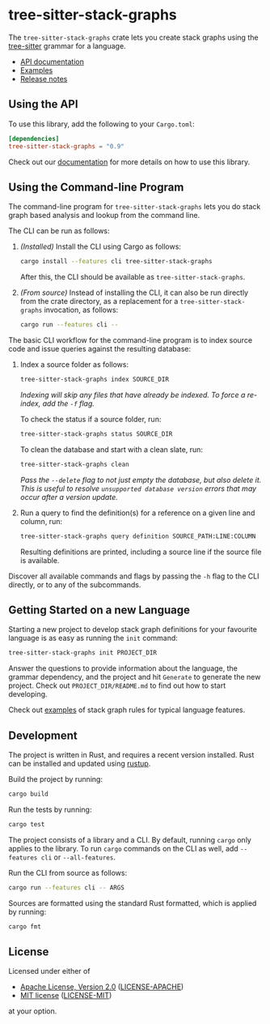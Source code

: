 # tree-sitter-stack-graphs

The `tree-sitter-stack-graphs` crate lets you create stack graphs using the [tree-sitter][] grammar for a language.

[tree-sitter]: https://tree-sitter.github.io/

- [API documentation](https://docs.rs/tree-sitter-stack-graphs/)
- [Examples](https://github.com/github/stack-graphs/blob/main/tree-sitter-stack-graphs/examples/)
- [Release notes](https://github.com/github/stack-graphs/blob/main/tree-sitter-stack-graphs/CHANGELOG.md)

## Using the API

To use this library, add the following to your `Cargo.toml`:

```toml
[dependencies]
tree-sitter-stack-graphs = "0.9"
```

Check out our [documentation](https://docs.rs/tree-sitter-stack-graphs/*/) for more details on how to use this library.

## Using the Command-line Program

The command-line program for `tree-sitter-stack-graphs` lets you do stack graph based analysis and lookup from the command line.

The CLI can be run as follows:

1. _(Installed)_ Install the CLI using Cargo as follows:

   ```sh
   cargo install --features cli tree-sitter-stack-graphs
   ```

   After this, the CLI should be available as `tree-sitter-stack-graphs`.

2. _(From source)_ Instead of installing the CLI, it can also be run directly from the crate directory, as a replacement for a `tree-sitter-stack-graphs` invocation, as follows:

   ```sh
   cargo run --features cli --
   ```

The basic CLI workflow for the command-line program is to index source code and issue queries against the resulting database:

1. Index a source folder as follows:

   ```sh
   tree-sitter-stack-graphs index SOURCE_DIR
   ```

   _Indexing will skip any files that have already be indexed. To force a re-index, add the `-f` flag._

   To check the status if a source folder, run:

   ```sh
   tree-sitter-stack-graphs status SOURCE_DIR
   ```

   To clean the database and start with a clean slate, run:

   ```sh
   tree-sitter-stack-graphs clean
   ```

   _Pass the `--delete` flag to not just empty the database, but also delete it. This is useful to resolve `unsupported database version` errors that may occur after a version update._

2. Run a query to find the definition(s) for a reference on a given line and column, run:

   ```sh
   tree-sitter-stack-graphs query definition SOURCE_PATH:LINE:COLUMN
   ```

   Resulting definitions are printed, including a source line if the source file is available.

Discover all available commands and flags by passing the `-h` flag to the CLI directly, or to any of the subcommands.

## Getting Started on a new Language

Starting a new project to develop stack graph definitions for your favourite language is as easy as running the `init` command:

```sh
tree-sitter-stack-graphs init PROJECT_DIR
```

Answer the questions to provide information about the language, the grammar dependency, and the project and hit `Generate` to generate the new project. Check out `PROJECT_DIR/README.md` to find out how to start developing.

Check out [examples][] of stack graph rules for typical language features.

[examples]: https://github.com/github/stack-graphs/blob/main/tree-sitter-stack-graphs/examples/

## Development

The project is written in Rust, and requires a recent version installed.
Rust can be installed and updated using [rustup][].

[rustup]: https://rustup.rs/

Build the project by running:

```sh
cargo build
```

Run the tests by running:

```sh
cargo test
```

The project consists of a library and a CLI.
By default, running `cargo` only applies to the library.
To run `cargo` commands on the CLI as well, add `--features cli` or `--all-features`.

Run the CLI from source as follows:

```sh
cargo run --features cli -- ARGS
```

Sources are formatted using the standard Rust formatted, which is applied by running:

```sh
cargo fmt
```

## License

Licensed under either of

- [Apache License, Version 2.0][apache] ([LICENSE-APACHE](LICENSE-APACHE))
- [MIT license][mit] ([LICENSE-MIT](LICENSE-MIT))

at your option.

[apache]: http://www.apache.org/licenses/LICENSE-2.0
[mit]: http://opensource.org/licenses/MIT
